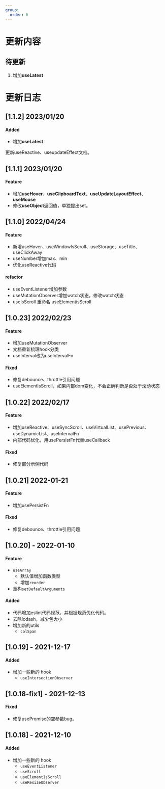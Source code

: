 ```yaml
---
group:
  order: 0 
---
```


# 更新内容

## 待更新
1. 增加**useLatest**

# 更新日志

## [1.1.2] 2023/01/20

#### Added

- 增加**useLatest**

更新useReactive、useupdateEffect文档。

## [1.1.1] 2023/01/20

#### Feature

- 增加**useHover**、**useClipboardText**、**useUpdateLayoutEffect**、**useMouse**
- 修改**useObject**返回值，单独提出set。



## [1.1.0] 2022/04/24

#### Feature

- 新增useHover、useWindowIsScroll、useStorage、useTitle、useClickAway
- useNumber增加max、min
- 优化useReactive代码

#### refactor

- useEventListener增加参数
- useMutationObserver增加watch状态，修改watch状态
- useIsScroll 重命名 useElementisScroll 

## [1.0.23] 2022/02/23

#### Feature

- 增加useMutationObserver
- 文档重新梳理hook分类
- useInterval改为useIntervalFn

#### Fixed

- 修复debounce、throttle引用问题
- useElementIsScroll，如果内部dom变化，不会正确判断是否处于滚动状态

## [1.0.22] 2022/02/17

#### Feature

- 增加useReactive、useSyncScroll、useVirtualList、usePrevious、useDynamicList、useIntervalFn
- 内部代码优化，用usePersistFn代替useCallback

#### Fixed

- 修复部分示例代码

## [1.0.21] 2022-01-21

#### Feature

- 增加usePersistFn

#### Fixed

- 修复debounce、throttle引用问题

## [1.0.20] - 2022-01-10

#### Feature

- `useArray`
  - 默认值增加函数类型
  - 增加`reorder`
- 重构`setDefaultArguments`

#### Added

- 代码增加eslint代码规范，并根据规范优化代码。
- 去除lodash，减少包大小
- 增加新的utils
  - `colSpan`

## [1.0.19] - 2021-12-17

#### Added

- 增加一些新的 hook
  - `useIntersectionObserver`

## [1.0.18-fix1] - 2021-12-13

#### Fixed

- 修复usePromise的空参数bug。

## [1.0.18] - 2021-12-10

#### Added

- 增加一些新的 hook
  - `useEventListener`
  - `useScroll`
  - `useElementIsScroll`
  - `useResizeObserver`

